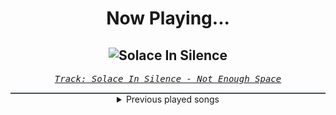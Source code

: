<div align="center"> 
<h1>Now Playing...</h1>

![Solace In Silence](https://i.scdn.co/image/ab67616d00001e026ce25578c9e4ccb4658ae69d)
--
_<samp><a href="https://open.spotify.com/track/1iNd5skpvdK1WcObSdKwIt">Track: Solace In Silence - Not Enough Space</a></samp>_

<div style="border: 1px #4B5054 solid"></div>
<details>
  <summary>
    Previous played songs
  </summary>
  <table>
    <thead>
      <tr>
        <th>
          Artist
        </th>
        <th>
          Song
        </th>
        <th>
          Link
        </th>
      </tr>
    </thead>
    <tbody>
      <tr><td>Not Enough Space</td><td>Solace In Silence</td><td><a href="https://open.spotify.com/track/1iNd5skpvdK1WcObSdKwIt">https://open.spotify.com/track/1iNd5skpvdK1WcObSdKwIt</a></td></tr><tr><td>Born Of Osiris</td><td>Dark Fable</td><td><a href="https://open.spotify.com/track/1etx1l6X7ykSyVpNYhnbTo">https://open.spotify.com/track/1etx1l6X7ykSyVpNYhnbTo</a></td></tr><tr><td>Upon A Burning Body</td><td>Daywalker</td><td><a href="https://open.spotify.com/track/1BtTM4n0yrGbT1RuImsuGE">https://open.spotify.com/track/1BtTM4n0yrGbT1RuImsuGE</a></td></tr><tr><td>Born Of Osiris</td><td>Seppuku</td><td><a href="https://open.spotify.com/track/53JKr9Y4JAqvgW7wiSndZk">https://open.spotify.com/track/53JKr9Y4JAqvgW7wiSndZk</a></td></tr><tr><td>Not Enough Space</td><td>Solace In Silence</td><td><a href="https://open.spotify.com/track/1iNd5skpvdK1WcObSdKwIt">https://open.spotify.com/track/1iNd5skpvdK1WcObSdKwIt</a></td></tr><tr><td>Atreyu</td><td>This Flesh a Tomb</td><td><a href="https://open.spotify.com/track/4ob9zYEbMn8aG2xxaVK0hD">https://open.spotify.com/track/4ob9zYEbMn8aG2xxaVK0hD</a></td></tr><tr><td>Atreyu</td><td>You Eclipsed by Me</td><td><a href="https://open.spotify.com/track/2U44srpI6p9sEzbmH4lwXG">https://open.spotify.com/track/2U44srpI6p9sEzbmH4lwXG</a></td></tr><tr><td>New Medicine</td><td>Personal</td><td><a href="https://open.spotify.com/track/2hmFP97WwClULUq3RJUBIq">https://open.spotify.com/track/2hmFP97WwClULUq3RJUBIq</a></td></tr><tr><td>Lord Of The Lost</td><td>Ghosts</td><td><a href="https://open.spotify.com/track/3myXA6jZlVpFUpXzEJA3VB">https://open.spotify.com/track/3myXA6jZlVpFUpXzEJA3VB</a></td></tr><tr><td>Not Enough Space</td><td>Devil Left Me On Read</td><td><a href="https://open.spotify.com/track/3NPRxYvmN6Dw9ppTvzdJKM">https://open.spotify.com/track/3NPRxYvmN6Dw9ppTvzdJKM</a></td></tr><tr><td>Atreyu</td><td>Corseting</td><td><a href="https://open.spotify.com/track/5dj5UaPYIVJxRkvcHWhSZX">https://open.spotify.com/track/5dj5UaPYIVJxRkvcHWhSZX</a></td></tr><tr><td>Not Enough Space</td><td>Primitive</td><td><a href="https://open.spotify.com/track/64qU5aLzbMc3VytDD1dgc2">https://open.spotify.com/track/64qU5aLzbMc3VytDD1dgc2</a></td></tr><tr><td>We Came As Romans</td><td>no rest for the dreamer</td><td><a href="https://open.spotify.com/track/0p1nwTGv35sIneHIBk4gCE">https://open.spotify.com/track/0p1nwTGv35sIneHIBk4gCE</a></td></tr><tr><td>I Prevail</td><td>Rain</td><td><a href="https://open.spotify.com/track/3cbBEGn5f65b1YCI28Oixn">https://open.spotify.com/track/3cbBEGn5f65b1YCI28Oixn</a></td></tr><tr><td>I See Stars</td><td>D4MAGE DONE</td><td><a href="https://open.spotify.com/track/5MS56eCnhIxfJEqijv6hbt">https://open.spotify.com/track/5MS56eCnhIxfJEqijv6hbt</a></td></tr><tr><td>Three Days Grace</td><td>Mayday</td><td><a href="https://open.spotify.com/track/0ZQAkTuxLv7EcNmd302QjA">https://open.spotify.com/track/0ZQAkTuxLv7EcNmd302QjA</a></td></tr><tr><td>Fit For A King</td><td>Begin The Sacrifice</td><td><a href="https://open.spotify.com/track/1GqiKCsHeGKnDCmp8j86uO">https://open.spotify.com/track/1GqiKCsHeGKnDCmp8j86uO</a></td></tr><tr><td>Colorblind</td><td>Misery Loves Company</td><td><a href="https://open.spotify.com/track/0kl4HdL5xUmvlSn01TnPEB">https://open.spotify.com/track/0kl4HdL5xUmvlSn01TnPEB</a></td></tr><tr><td>Lord Of The Lost</td><td>Light Can Only Shine In The Darkness</td><td><a href="https://open.spotify.com/track/2Qmf8FFj2zKicY86pitOI3">https://open.spotify.com/track/2Qmf8FFj2zKicY86pitOI3</a></td></tr><tr><td>Born Of Osiris</td><td>Burning Light</td><td><a href="https://open.spotify.com/track/4deC3Qzwfj5PBqalOLo07m">https://open.spotify.com/track/4deC3Qzwfj5PBqalOLo07m</a></td></tr>
    </tbody>
  </table>
</details>

</div>

